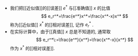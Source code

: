 - 我们把[[近似值]]的[[误差]] $e^{*}$ 与[[准确值]] $x$ 的比值
  $$
  e_r^*=\frac{e^*}x^*=\frac{x^*-x}x^*
  $$
  称为[[近似值]] $x^{*}$ 的[[相对误差]], 记作 $e_{r}^{*}$ .
- 在实际计算中，由于[[真值]] $x$ 总是不知道的, 通常取
  $$
  e_r^*\:=\frac{e^*}{x^*}=\frac{x^*-x}{x^*}
  $$
  作为 $x^{*}$ 的[[相对误差]].